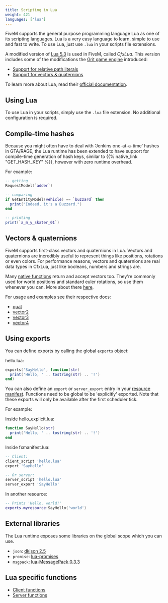 ```yaml
---
title: Scripting in Lua
weight: 421
languages: ['lua']
---
```


FiveM supports the general purpose programming language Lua as one of its scripting languages. Lua is a very easy
language to learn, simple to use and fast to write. To use Lua, just use `.lua` in your scripts file extensions.

A modified version of [Lua 5.3][luadocs] is used in FiveM, called _CfxLua_. This version includes some of the
modifications the [Grit game engine][grit] introduced:

- [Support for relative path literals](#relative-path-literals)
- [Support for vectors & quaternions](#vectors-quaternions)

To learn more about Lua, read their [official documentation][luadocs].

Using Lua
---------
To use Lua in your scripts, simply use the `.lua` file extension. No additional configuration is required.

Compile-time hashes
----------------------
Because you might often have to deal with 'Jenkins one-at-a-time' hashes in GTA/RAGE, the Lua runtime has been extended
to have support for compile-time generation of hash keys, similar to {{% native_link "GET_HASH_KEY" %}}, however with zero
runtime overhead.

For example:
```lua
-- getting
RequestModel(`adder`)

-- comparing
if GetEntityModel(vehicle) == `buzzard` then
  print("Indeed, it's a Buzzard.")
end

-- printing
print(`a_m_y_skater_01`)
```

Vectors & quaternions
---------------------

FiveM supports first-class vectors and quaternions in Lua. Vectors and quaternions are incredibly useful to represent
things like positions, rotations or even colors. For performance reasons, vectors and quaternions are real data types in
CfxLua, just like booleans, numbers and strings are.

Many [native functions][natives-doc] return and accept vectors too. They're commonly used for world positions and
standard euler rotations, so use them whenever you can. More about there [here][about-natives].

For usage and examples see their respective docs:

- [quat](/docs/developers/scripting-reference/runtimes/lua/functions/quat)
- [vector2](/docs/developers/scripting-reference/runtimes/lua/functions/vector2)
- [vector3](/docs/developers/scripting-reference/runtimes/lua/functions/vector3)
- [vector4](/docs/developers/scripting-reference/runtimes/lua/functions/vector4)

Using exports
-------------

You can define exports by calling the global `exports` object:

hello.lua:
```lua
exports('SayHello', function(str)
  print('Hello, ' .. tostring(str) .. '!')
end)
```

You can also define an `export` or `server_export` entry in your [resource manifest][resource-manifest]. Functions need
to be global to be 'explicitly' exported. Note that these exports will only be available after the first scheduler tick.

For example:

Inside hello_explicit.lua:
```lua
function SayHello(str)
  print('Hello, ' .. tostring(str) .. '!')
end
```

Inside fxmanifest.lua:
```lua
-- Client:
client_script 'hello.lua'
export 'SayHello'

-- Or server:
server_script 'hello.lua'
server_export 'SayHello'
```

In another resource:
```lua
-- Prints 'Hello, world!'
exports.myresource:SayHello('world')
```

<!-- TODO: More information about exports can be found [here]. -->

<!-- TODO:
Event system
Just as is the case with JavaScript, Lua events can be added through functions like AddEventHandler and triggered
through functions like TriggerEvent. Event handlers run in a coroutine, so Citizen.Wait works inside of them.
-->

<!-- TODO:
The scheduler
Citzen.CreateThread, Citizen.Wait, threaded events, etc
-->

<!-- TODO:  Perhaps tell something about lazy loading of natives? -->

External libraries
------------------
The Lua runtime exposes some libraries on the global scope which you can use.

- `json`: [dkjson 2.5](https://github.com/LuaDist/dkjson/tree/2.5)
- `promise`: [lua-promises](https://github.com/zserge/lua-promises/tree/02b64afdbe38de958a6a92703af8e66a9ff3e492)
- `msgpack`: [lua-MessagePack 0.3.3](https://framagit.org/fperrad/lua-MessagePack/tree/0.3.3)

Lua specific functions
----------------------

- [Client functions](/docs/developers/scripting-reference/runtimes/lua/client-functions)
- [Server functions](/docs/developers/scripting-reference/runtimes/lua/server-functions)

[about-natives]: /docs/developers/scripting-manual/introduction/about-native-functions
[resource-manifest]: /docs/developers/scripting-reference/resource-manifest/resource-manifest/
[grit]: http://gritengine.com
[luadocs]: https://www.lua.org/manual/5.3/
[natives-doc]: https://runtime.fivem.net/doc/reference.html
